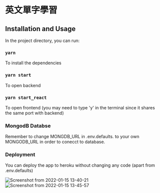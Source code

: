 # 英文單字學習

## Installation and Usage
In the project directory, you can run:

### `yarn`
To install the dependencies

### `yarn start`
To open backend

### `yarn start_react`
To open frontend (you may need to type 'y' in the terminal since it shares the same port with backend)

### MongodB Databse
Remember to change MONGDB_URL in .env.defaults. to your own MONGODB_URL in order to conecct to database.

### Deployment
You can deploy the app to heroku without changing any code (apart from .env.defaults)  

![Screenshot from 2022-01-15 13-40-21](https://user-images.githubusercontent.com/31987572/149610644-21bf04fa-a10b-4840-9408-ec69cbc234b0.png)
![Screenshot from 2022-01-15 13-45-57](https://user-images.githubusercontent.com/31987572/149610653-453bb391-56e9-454e-bded-a5a3fdb897b3.png)
